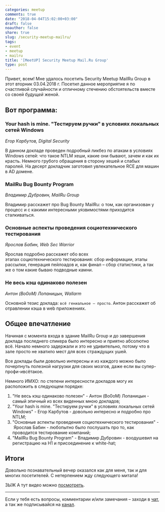 ```yaml
---
categories: meetup
comments: true
date: "2018-04-04T15:02:00+03:00"
draft: false
noauthor: false
share: true
slug: /security-meetup-mailru/
tags:
- event
- meetup
- mailru
title: '[MeetUP] Security Meetup Mail.Ru Group'
type: post
---
```


Привет, всем! Мне удалось посетить Security Meetup MailRu Group в этот вторник 03.04.2018 г. Посетил данное мероприятие я по счастливой случайности и отличному стечению обстоятельств вместе со своей *будущей* женой.

## **Вот программа**:

### **Your hash is mine. "Тестируем ручки" в условиях локальных сетей Windows**

*Егор Карбутов, Digital Security*

В данном докладе проведен подробный ликбез по атакам в условиях Windows сетей: что такое NTLM хеши, какие они бывают, зачем и как их красть. Немного грубого обращения в сторону хешей и слабых паролей. На десерт докладчик заготовил увлекательное RCE для машин в AD домене.

### **MailRu Bug Bounty Program**

*Владимир Дубровин, MailRu Group*

Владимир расскажет про Bug Bounty MailRu: о том, как организован у процесс и с какими интересными уязвимостями приходится сталкиваться.

### **Основные аспекты проведения социотехнического тестирования**

*Ярослав Бабин, Web Sec Warrior*

Ярослав подробно расскажет обо всех этапах социотехнического тестирования: сбор информации, этапы рассылки, генерация пейлоадов и, как финал – сбор статистики, а так же о том какие бываю подводные камни.

### **Не весь кэш одинаково полезен**

*Антон (Bo0oM) Лопаницын, Wallarm*

Основной тезис доклада: `всё гениальное – просто`. Антон расскажет об отравлении кэша в web приложениях.

## **Общее впечатление**

Начиная с момента входа в здание MailRu Group и до завершения доклада последнего спикера было интересно и приятно абсолютно всё. Начало немного задержали и это не удивительно, потому что в зале просто не хватило мест для всех страждущих ушей.

Все доклады были довольно интересны и из каждого можно было почерпнуть полезной нагрузки для своих мозгов, даже если вы супер-профи-ивсётакое.

Немного ИМХО: по степени интересности докладов могу их расположить в следующем порядке:

1. "Не весь кэш одинаково полезен" - Антон (Bo0oM) Лопаницын - самый эпичный из всех виденных мною докладов;
2. "Your hash is mine. "Тестируем ручки" в условиях локальных сетей Windows" - Егор Карбутов - довольно интересно и подробно про NTLM;
3. "Основные аспекты проведения социотехнического тестирования" - Ярослав Бабин - любопытно было послушать про то, как проводится тестирование компаний;
4. "MailRu Bug Bounty Program" - Владимир Дубровин - воодушевил на регистрацию на H1 и присоединение к white-hat;

## **Итоги**

Довольно познавательный вечер оказался как для меня, так и для многих посетителей. С нетерпением жду следующего митапа!

ЗЫЖ А тут видео можно [посмотреть](https://www.youtube.com/watch?v=Qw7pvsCTank).

---
Если у тебя есть вопросы, комментарии и/или замечания – заходи в [чат](https://ttttt.me/jtprogru_chat), а так же подписывайся на [канал](https://ttttt.me/jtprogru_channel).
